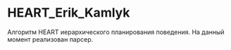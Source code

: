 # HEART_Erik_Kamlyk
Алгоритм HEART иерархического планирования поведения.
На данный момент реализован парсер.
